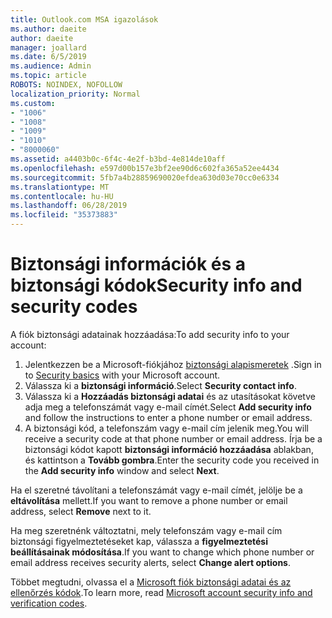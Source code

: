 ```yaml
---
title: Outlook.com MSA igazolások
ms.author: daeite
author: daeite
manager: joallard
ms.date: 6/5/2019
ms.audience: Admin
ms.topic: article
ROBOTS: NOINDEX, NOFOLLOW
localization_priority: Normal
ms.custom:
- "1006"
- "1008"
- "1009"
- "1010"
- "8000060"
ms.assetid: a4403b0c-6f4c-4e2f-b3bd-4e814de10aff
ms.openlocfilehash: e597d00b157e3bf2ee90d6c602fa365a52ee4434
ms.sourcegitcommit: 5fb7a4b28859690020efdea630d03e70cc0e6334
ms.translationtype: MT
ms.contentlocale: hu-HU
ms.lasthandoff: 06/28/2019
ms.locfileid: "35373883"
---
```

# <a name="security-info-and-security-codes"></a><span data-ttu-id="80ae1-102">Biztonsági információk és a biztonsági kódok</span><span class="sxs-lookup"><span data-stu-id="80ae1-102">Security info and security codes</span></span>

<span data-ttu-id="80ae1-103">A fiók biztonsági adatainak hozzáadása:</span><span class="sxs-lookup"><span data-stu-id="80ae1-103">To add security info to your account:</span></span>

1. <span data-ttu-id="80ae1-104">Jelentkezzen be a Microsoft-fiókjához [biztonsági alapismeretek](https://account.microsoft.com/security) .</span><span class="sxs-lookup"><span data-stu-id="80ae1-104">Sign in to [Security basics](https://account.microsoft.com/security) with your Microsoft account.</span></span>
1. <span data-ttu-id="80ae1-105">Válassza ki a **biztonsági információ**.</span><span class="sxs-lookup"><span data-stu-id="80ae1-105">Select **Security contact info**.</span></span>
1. <span data-ttu-id="80ae1-106">Válassza ki a **Hozzáadás biztonsági adatai** és az utasításokat követve adja meg a telefonszámát vagy e-mail címét.</span><span class="sxs-lookup"><span data-stu-id="80ae1-106">Select **Add security info** and follow the instructions to enter a phone number or email address.</span></span>
1. <span data-ttu-id="80ae1-107">A biztonsági kód, a telefonszám vagy e-mail cím jelenik meg.</span><span class="sxs-lookup"><span data-stu-id="80ae1-107">You will receive a security code at that phone number or email address.</span></span> <span data-ttu-id="80ae1-108">Írja be a biztonsági kódot kapott **biztonsági információ hozzáadása** ablakban, és kattintson a **Tovább gombra**.</span><span class="sxs-lookup"><span data-stu-id="80ae1-108">Enter the security code you received in the **Add security info** window and select **Next**.</span></span>

<span data-ttu-id="80ae1-109">Ha el szeretné távolítani a telefonszámát vagy e-mail címét, jelölje be a **eltávolítása** mellett.</span><span class="sxs-lookup"><span data-stu-id="80ae1-109">If you want to remove a phone number or email address, select **Remove** next to it.</span></span>

<span data-ttu-id="80ae1-110">Ha meg szeretnénk változtatni, mely telefonszám vagy e-mail cím biztonsági figyelmeztetéseket kap, válassza a **figyelmeztetési beállításainak módosítása**.</span><span class="sxs-lookup"><span data-stu-id="80ae1-110">If you want to change which phone number or email address receives security alerts, select **Change alert options**.</span></span>

<span data-ttu-id="80ae1-111">Többet megtudni, olvassa el a [Microsoft fiók biztonsági adatai és az ellenőrzés kódok](https://support.microsoft.com/help/12428/).</span><span class="sxs-lookup"><span data-stu-id="80ae1-111">To learn more, read [Microsoft account security info and verification codes](https://support.microsoft.com/help/12428/).</span></span>